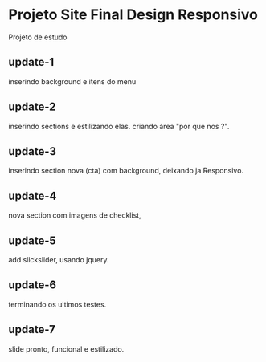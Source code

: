 # Projeto Site Final Design Responsivo
Projeto de estudo

## update-1
inserindo background e itens do menu

## update-2
inserindo sections e estilizando elas.
criando área "por que nos ?".

## update-3
inserindo section nova (cta) com background,
deixando ja Responsivo.

## update-4
nova section com imagens de checklist,

## update-5
add slickslider, usando jquery.

## update-6
terminando os ultimos testes.

## update-7
slide pronto, funcional e estilizado.
